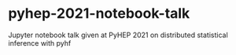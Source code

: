 # pyhep-2021-notebook-talk
Jupyter notebook talk given at PyHEP 2021 on distributed statistical inference with pyhf
